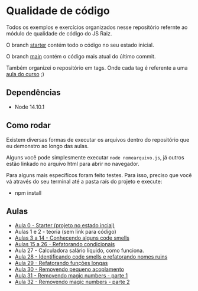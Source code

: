 # Qualidade de código

Todos os exemplos e exercícios organizados nesse repositório refernte ao módulo de qualidade de código do JS Raiz.

O branch [starter](https://github.com/jsraiz/qualidade-codigo/tree/starter) contém todo o código no seu estado inicial.

O branch [main](https://github.com/jsraiz/qualidade-codigo/tree/main) contém o código mais atual do último commit.

Também organizei o repositório em tags. Onde cada tag é referente a uma [aula do curso](https://github.com/jsraiz/qualidade-codigo/blob/main/CHANGELOG.md) ;)

## Dependências
- Node 14.10.1

## Como rodar
Existem diversas formas de executar os arquivos dentro do repositório que eu demonstro ao longo das aulas.

Alguns você pode simplesmente executar `node nomearquivo.js`, já outros estão linkado no arquivo html para abrir no navegador.

Para alguns mais específicos foram feito testes. Para isso, preciso que você vá através do seu terminal até a pasta raís do projeto e execute:

- npm install


## Aulas
- [Aula 0 - Starter (projeto no estado incial)](https://github.com/jsraiz/qualidade-codigo/tree/starter)
- Aulas 1 e 2 - teoria (sem link para código)
- [Aulas 3 a 14 - Conhecendo alguns code smells](https://github.com/jsraiz/qualidade-codigo/tree/main/00-code-smells)
- [Aulas 15 a 26 - Refatorando condicionais](https://github.com/jsraiz/qualidade-codigo/tree/1.0.12/01-conditionals/00-examples)
- Aula 27 - Calculadora salário líquido, como funciona.
- [Aula 28 - Identificando code smells e refatorando nomes ruins](https://github.com/jsraiz/qualidade-codigo/tree/1.1.1/01-conditionals/01-calculadora-salario-liquido)
- [Aula 29 - Refatorando funções longas](https://github.com/jsraiz/qualidade-codigo/tree/1.1.2/01-conditionals/01-calculadora-salario-liquido)
- [Aula 30 - Removendo pequeno acoplamento](https://github.com/jsraiz/qualidade-codigo/tree/1.1.3/01-conditionals/01-calculadora-salario-liquido)
- [Aula 31 - Removendo magic numbers - parte 1](https://github.com/jsraiz/qualidade-codigo/tree/1.1.4/01-conditionals/01-calculadora-salario-liquido)
- [Aula 32 - Removendo magic numbers - parte 2](https://github.com/jsraiz/qualidade-codigo/tree/1.1.5/01-conditionals/01-calculadora-salario-liquido)
